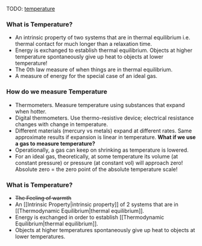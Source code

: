 TODO: [temperature](https://en.wikipedia.org/wiki/Temperature "Temperature")


### What is Temperature?
 - An intrinsic property of two systems that are in thermal equilibrium i.e. thermal contact for much longer than a relaxation time.
 - Energy is exchanged to establish thermal equilibrium. Objects at higher temperature spontaneously give up heat to objects at lower temperature!
 - The 0th law measure of when things are in thermal equilibrium.
 - A measure of energy for the special case of an ideal gas.
### How do we measure Temperature
 - Thermometers. Measure temperature using substances that expand when hotter. 
 - Digital thermometers. Use thermo-resistive device; electrical resistance changes with change in temperature. 
 - Different materials (mercury vs metals) expand at different rates. Same approximate results if expansion is linear in temperature.
**What if we use a gas to measure temperature?**
 - Operationally, a gas can keep on shrinking as temperature is lowered. 
 - For an ideal gas, theoretically, at some temperature its volume (at constant pressure) or pressure (at constant vol) will approach zero! Absolute zero = the zero point of the absolute temperature scale!

### What is Temperature?
 - ~~The Feeling of warmth~~
 - An [[Intrinsic Property\|intrinsic property]] of 2 systems that are in [[Thermodynamic Equilibrium|thermal equilibrium]].
 - Energy is exchanged in order to establish [[Thermodynamic Equilibrium|thermal equilibrium]].
 - Objects at higher temperatures spontaneously give up heat to objects at lower temperatures.